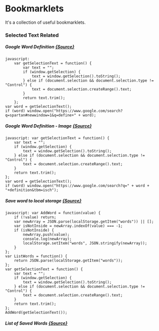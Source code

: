 # Bookmarklets
It's a collection of useful bookmarklets.

### Selected Text Related
##### Google Word Definition [{Source}](SearchSelectedWordsDefinitionOnGoogle.js)

```
javascript:
    var getSelectionText = function() {
        var text = "";
        if (window.getSelection) {
            text = window.getSelection().toString();
        } else if (document.selection && document.selection.type != "Control") {
            text = document.selection.createRange().text;
        }
        return text.trim();
    };
var word = getSelectionText();
if (word) window.open("https://www.google.com/search?q=spartan#newwindow=1&q=define+" + word);
```
#####  Google Word Definition - Image [{Source}](SearchSelectedWordsRelatedImagesOnGoogleImages.js)
```
javascript: var getSelectionText = function() {
    var text = "";
    if (window.getSelection) {
        text = window.getSelection().toString();
    } else if (document.selection && document.selection.type != "Control") {
        text = document.selection.createRange().text;
    }
    return text.trim();
};
var word = getSelectionText();
if (word) window.open("https://www.google.com/search?q=" + word + "+definition&tbm=isch");
```
#####  Save word to local storage [{Source}](SaveSelectedWordToLocalStorage.js)
```
javascript: var AddWord = function(value) {
    if (!value) return;
    var newArray = JSON.parse(localStorage.getItem("words")) || [];
    var isNotInside = newArray.indexOf(value) === -1;
    if (isNotInside) {
        newArray.push(value);
        console.log(newArray);
        localStorage.setItem("words", JSON.stringify(newArray));
    }
};
var ListWords = function() {
    return JSON.parse(localStorage.getItem("words"));
};
var getSelectionText = function() {
    var text = "";
    if (window.getSelection) {
        text = window.getSelection().toString();
    } else if (document.selection && document.selection.type != "Control") {
        text = document.selection.createRange().text;
    }
    return text.trim();
};
AddWord(getSelectionText());
```

#####  List of Saved Words [{Source}](GetListOfSavedWordsFromLocalStorage.js)
